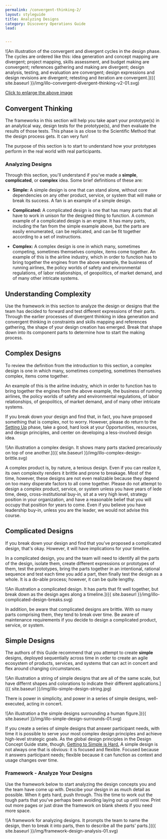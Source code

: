 ```yaml
---
permalink: /convergent-thinking-2/
layout: styleguide
title: Analyzing Designs
category: Discovery Operations Guide
lead:


---
```


![An illustration of the convergent and divergent cycles in the design phase. The cycles are ordered like this: idea generation and concept mapping are divergent; project mapping, skills assessment, and budget making are convergent; references gathering and making are divergent; design analysis, testing, and evaluation are convergent; design expressions and design revisions are divergent; retesting and iteration are convergent.]({{ site.baseurl }}/img/illo-convergent-divergent-thinking-v2-01.svg)

<a href="/HCD-Design-Operations-Guide/img/illo-convergent-divergent-thinking-v2-01.svg" alt=" " target="blank">Click to enlarge the above image</a>

## Convergent Thinking

The frameworks in this section will help you take apart your prototype(s) in an analytical way, design tests for the prototype(s), and then evaluate the results of those tests. This phase is as close to the Scientific Method that the design process gets. It can very fun!

The purpose of this section is to start to understand how your prototypes perform in the real world with real participants.

### Analyzing Designs

Through this section, you'll understand if you've made a **simple**, **complicated**, or **complex** idea. Some brief definitions of these are:

- **Simple:** A simple design is one that can stand alone, without core dependencies on any other product, service, or system that will make or break its success. A fan is an example of a simple design.

- **Complicated:** A complicated design is one that has many parts that all have to work in unison for the designed thing to function. A common example of a complicated design is an engine. It has many parts, including the fan from the simple example above, but the parts are easily ennumerated, can be replicated, and can be fit together according to a set of instructions.

- **Complex:** A complex design is one in which many, sometimes competing, sometimes themselves complex, items come together. An example of this is the airline industry, which in order to function has to bring together the engines from the above example, the business of running airlines, the policy worlds of safety and environmental regulations, of labor relationships, of geopolitics, of market demand, and of many other intricate systems.

## Understanding Complexity

Use the framework in this section to analyze the design or designs that the team has decided to forward and test different expressions of their parts. Through the earlier processes of divergent thinking in idea generation and convergent thinking in constraints and skills mapping and references gathering, the shape of your design creation has emerged. Break that shape down into its component parts to determine how to start the making process.

## Complex Designs

To review the definition from the introduction to this section, a complex design is one in which many, sometimes competing, sometimes themselves complex, items come together.

An example of this is the airline industry, which in order to function has to bring together the engines from the above example, the business of running airlines, the policy worlds of safety and environmental regulations, of labor relationships, of geopolitics, of market demand, and of many other intricate systems.

If you break down your design and find that, in fact, you have proposed something that is complex, not to worry. However, please do return to the <a href= "https://the-lab-at-opm.github.io/HCD-Design-Operations-Guide/setting-up/">Setting Up</a> phase, take a good, hard look at your Opportunities, resources, and design principles, and center on developing a less-involved design idea.

![An illustration a complex design. It shows many parts stacked precariously on top of one another.]({{ site.baseurl }}/img/illo-complex-design-brittle.svg)

A complex product is, by nature, a tenious design. Even if you can realize it, its own complexity renders it brittle and prone to breakage. Most of the time, however, these designs are not even realizable because they depend on too many disperate factors to all come together. Please do not attempt to design a complex product, service, or system unless you have years of lede time, deep, cross-institutional buy-in, sit at a very high level, strategy position in your organization, and have a reasonable belief that you will occupy that position for years to come. Even if you believe you have leadership buy-in, unless you are the leader, we would not advise this course.

## Complicated Designs

If you break down your design and find that you've proposed a complicated design, that's okay. However, it will have implications for your timeline.

In a complicated design, you and the team will need to identify all the parts of the design, isolate them, create different expressions or prototypes of them, test the prototypes, bring the parts together in an intentional, rational sequence and test each time you add a part, then finally test the design as a whole. It is a do-able process; however, it can be quite lengthy.

![An illustration a complicated design. It has parts that fit well together, but break down as the design ages along a timeline.]({{ site.baseurl }}/img/illo-complicated-design-breaks.svg)

In addition, be aware that complicated designs are brittle. With so many parts comprising them, they tend to break over time. Be aware of maintenance requirements if you decide to design a complicated product, service, or system.

## Simple Designs

The authors of this Guide recommend that you attempt to create **simple** designs, deployed sequentially across time in order to create an agile ecosystem of products, services, and systems that can act in concert and flex around changing circumstances.

![An illustration a string of simple designs that are all of the same scale, but have differnt shapes and colorations to indicate their different applications.]({{ site.baseurl }}/img/illo-simple-design-string.jpg)

There is power in simplicity, and power in a series of simple designs, well-executed, acting in concert.

![An illustration a the simple designs surrounding a human figure.]({{ site.baseurl }}/img/illo-simple-design-surrounds-01.svg)

If you create a series of simple designs that answer participant needs, with time it is possible to serve your most complex design principles and achieve high-level strategic goals. As the global design principles in the Design Concept Guide state, though, <a href= "https://the-lab-at-opm.github.io/website/hcd-guide/design/simple-is-hard.htm">Getting to Simple is Hard.</a> A simple design is not always one that is obvious: it is focused and flexible. Focused because it answers participant needs; flexible because it can function as context and usage changes over time.

### Framework - Analyze Your Designs

Use the framework below to start analyzing the design concepts you and the team have come up with. Descibe your design in as much detail as possible. When it gets hard, push through. This the time to work out the tough parts that you've perhaps been avoiding laying out up until now. Print out more pages or just draw the framework on blank sheets if you need more space.

![A framework for analyzing designs. It prompts the team to name the design, then to break it into parts, then to describe all the parts' parts.]({{ site.baseurl }}/img/framework-design-analysis-01.svg)
